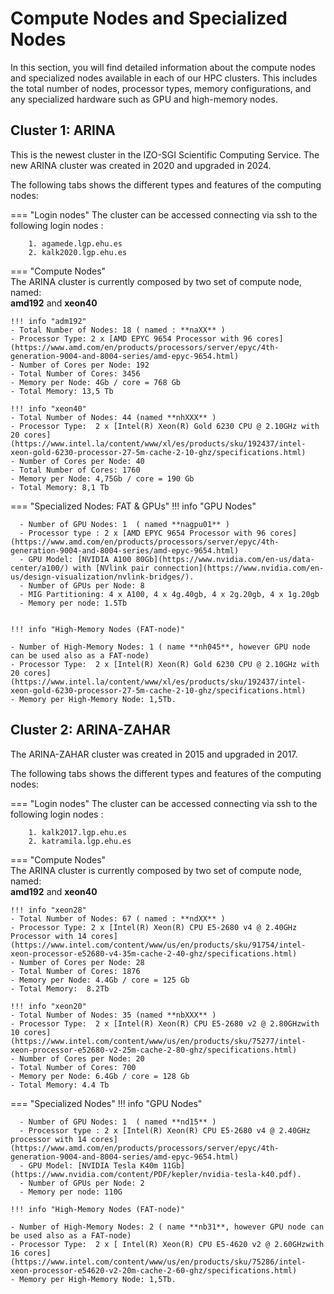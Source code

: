 # Compute Nodes and Specialized Nodes

In this section, you will find detailed information about the compute nodes and specialized nodes available in each of our HPC clusters. This includes the total number of nodes, processor types, memory configurations, and any specialized hardware such as GPU and high-memory nodes.


## Cluster 1: **ARINA**
This is the newest cluster in the IZO-SGI Scientific Computing Service.
The new ARINA cluster was created in 2020 and upgraded in 2024.

The following tabs shows the different types and features of the computing nodes:

=== "Login nodes"
    The cluster can be accessed connecting via ssh to the following login nodes :

        1. agamede.lgp.ehu.es
        2. kalk2020.lgp.ehu.es

=== "Compute Nodes"  
    The ARINA cluster is currently composed by two set of compute node, named:    
     **amd192** and **xeon40**

    !!! info "adm192"
    - Total Number of Nodes: 18 ( named : **naXX** )
    - Processor Type: 2 x [AMD EPYC 9654 Processor with 96 cores](https://www.amd.com/en/products/processors/server/epyc/4th-generation-9004-and-8004-series/amd-epyc-9654.html)
    - Number of Cores per Node: 192 
    - Total Number of Cores: 3456
    - Memory per Node: 4Gb / core = 768 Gb
    - Total Memory: 13,5 Tb

    !!! info "xeon40"
    - Total Number of Nodes: 44 (named **nhXXX** )
    - Processor Type:  2 x [Intel(R) Xeon(R) Gold 6230 CPU @ 2.10GHz with 20 cores](https://www.intel.la/content/www/xl/es/products/sku/192437/intel-xeon-gold-6230-processor-27-5m-cache-2-10-ghz/specifications.html)
    - Number of Cores per Node: 40 
    - Total Number of Cores: 1760
    - Memory per Node: 4,75Gb / core = 190 Gb
    - Total Memory: 8,1 Tb

=== "Specialized Nodes: FAT & GPUs"
    !!! info "GPU Nodes"
      
      - Number of GPU Nodes: 1  ( named **nagpu01** )
      - Processor type : 2 x [AMD EPYC 9654 Processor with 96 cores](https://www.amd.com/en/products/processors/server/epyc/4th-generation-9004-and-8004-series/amd-epyc-9654.html)
      - GPU Model: [NVIDIA A100 80Gb](https://www.nvidia.com/en-us/data-center/a100/) with [NVlink pair connection](https://www.nvidia.com/en-us/design-visualization/nvlink-bridges/). 
      - Number of GPUs per Node: 8
      - MIG Partitioning: 4 x A100, 4 x 4g.40gb, 4 x 2g.20gb, 4 x 1g.20gb 
      - Memory per node: 1.5Tb 


    !!! info "High-Memory Nodes (FAT-node)" 

    - Number of High-Memory Nodes: 1 ( name **nh045**, however GPU node can be used also as a FAT-node)
    - Processor Type:  2 x [Intel(R) Xeon(R) Gold 6230 CPU @ 2.10GHz with 20 cores](https://www.intel.la/content/www/xl/es/products/sku/192437/intel-xeon-gold-6230-processor-27-5m-cache-2-10-ghz/specifications.html)
    - Memory per High-Memory Node: 1,5Tb.

## Cluster 2: **ARINA-ZAHAR**
The ARINA-ZAHAR cluster was created in 2015 and upgraded in 2017.

The following tabs shows the different types and features of the computing nodes:

=== "Login nodes" 
    The cluster can be accessed connecting via ssh to the following login nodes : 

        1. kalk2017.lgp.ehu.es
        2. katramila.lgp.ehu.es

=== "Compute Nodes"  
    The ARINA cluster is currently composed by two set of compute node, named:    
     **amd192** and **xeon40**

    !!! info "xeon28"
    - Total Number of Nodes: 67 ( named : **ndXX** )
    - Processor Type: 2 x [Intel(R) Xeon(R) CPU E5-2680 v4 @ 2.40GHz Processor with 14 cores](https://www.intel.com/content/www/us/en/products/sku/91754/intel-xeon-processor-e52680-v4-35m-cache-2-40-ghz/specifications.html)
    - Number of Cores per Node: 28 
    - Total Number of Cores: 1876
    - Memory per Node: 4.4Gb / core = 125 Gb
    - Total Memory:  8.2Tb

    !!! info "xeon20"
    - Total Number of Nodes: 35 (named **nbXXX** )
    - Processor Type:  2 x [Intel(R) Xeon(R) CPU E5-2680 v2 @ 2.80GHzwith 10 cores](https://www.intel.com/content/www/us/en/products/sku/75277/intel-xeon-processor-e52680-v2-25m-cache-2-80-ghz/specifications.html)
    - Number of Cores per Node: 20 
    - Total Number of Cores: 700
    - Memory per Node: 6.4Gb / core = 128 Gb
    - Total Memory: 4.4 Tb

=== "Specialized Nodes" 
    !!! info "GPU Nodes"
      
      - Number of GPU Nodes: 1  ( named **nd15** )
      - Processor type : 2 x [Intel(R) Xeon(R) CPU E5-2680 v4 @ 2.40GHz processor with 14 cores](https://www.amd.com/en/products/processors/server/epyc/4th-generation-9004-and-8004-series/amd-epyc-9654.html)
      - GPU Model: [NVIDIA Tesla K40m 11Gb](https://www.nvidia.com/content/PDF/kepler/nvidia-tesla-k40.pdf). 
      - Number of GPUs per Node: 2 
      - Memory per node: 110G 

    !!! info "High-Memory Nodes (FAT-node)" 

    - Number of High-Memory Nodes: 2 ( name **nb31**, however GPU node can be used also as a FAT-node)
    - Processor Type:  2 x [ Intel(R) Xeon(R) CPU E5-4620 v2 @ 2.60GHzwith 16 cores](https://www.intel.com/content/www/us/en/products/sku/75286/intel-xeon-processor-e54620-v2-20m-cache-2-60-ghz/specifications.html)
    - Memory per High-Memory Node: 1,5Tb.

